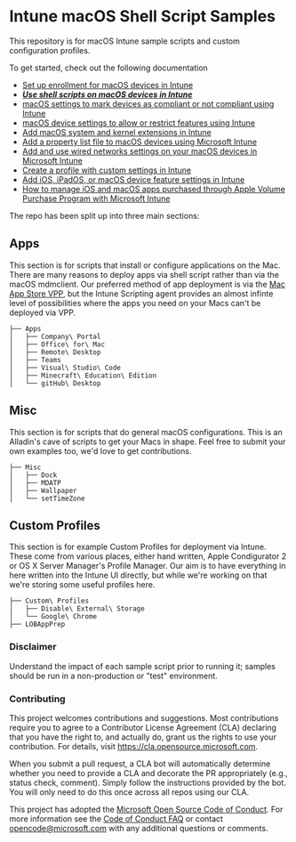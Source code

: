 # Intune macOS Shell Script Samples

This repository is for macOS Intune sample scripts and custom configuration profiles. 

To get started, check out the following documentation
- [Set up enrollment for macOS devices in Intune](https://docs.microsoft.com/en-us/mem/intune/enrollment/macos-enroll)
- ***[Use shell scripts on macOS devices in Intune](https://docs.microsoft.com/en-us/mem/intune/apps/macos-shell-scripts)***
- [macOS settings to mark devices as compliant or not compliant using Intune](https://docs.microsoft.com/en-us/mem/intune/protect/compliance-policy-create-mac-os)
- [macOS device settings to allow or restrict features using Intune](https://docs.microsoft.com/en-us/mem/intune/configuration/device-restrictions-macos)
- [Add macOS system and kernel extensions in Intune](https://docs.microsoft.com/en-us/mem/intune/configuration/kernel-extensions-overview-macos)
- [Add a property list file to macOS devices using Microsoft Intune](https://docs.microsoft.com/en-us/mem/intune/configuration/preference-file-settings-macos)
- [Add and use wired networks settings on your macOS devices in Microsoft Intune](https://docs.microsoft.com/en-us/mem/intune/configuration/wired-networks-configure)
- [Create a profile with custom settings in Intune](https://docs.microsoft.com/en-us/mem/intune/configuration/custom-settings-configure)
- [Add iOS, iPadOS, or macOS device feature settings in Intune](https://docs.microsoft.com/en-us/mem/intune/configuration/device-features-configure)
- [How to manage iOS and macOS apps purchased through Apple Volume Purchase Program with Microsoft Intune](https://docs.microsoft.com/en-us/mem/intune/apps/vpp-apps-ios)

The repo has been split up into three main sections:

## Apps

This section is for scripts that install or configure applications on the Mac. There are many reasons to deploy apps via shell script rather than via the macOS mdmclient. Our preferred method of app deployment is via the [Mac App Store VPP](https://docs.microsoft.com/en-us/mem/intune/apps/vpp-apps-ios), but the Intune Scripting agent provides an almost infinte level of possibilities where the apps you need on your Macs can't be deployed via VPP.

```
├── Apps
│   ├── Company\ Portal
│   ├── Office\ for\ Mac
│   ├── Remote\ Desktop
│   ├── Teams
│   ├── Visual\ Studio\ Code
│   ├── Minecraft\ Education\ Edition
│   └── gitHub\ Desktop
```
## Misc

This section is for scripts that do general macOS configurations. This is an Alladin's cave of scripts to get your Macs in shape. Feel free to submit your own examples too, we'd love to get contributions.

```
├── Misc
│   ├── Dock
│   ├── MDATP
│   ├── Wallpaper
│   └── setTimeZone
```

## Custom Profiles

This section is for example Custom Profiles for deployment via Intune. These come from various places, either hand written, Apple Condigurator 2 or OS X Server Manager's Profile Manager. Our aim is to have everything in here written into the Intune UI directly, but while we're working on that we're storing some useful profiles here.

```
├── Custom\ Profiles
│   ├── Disable\ External\ Storage
│   └── Google\ Chrome
├── LOBAppPrep
```

### Disclaimer
Understand the impact of each sample script prior to running it; samples should be run in a non-production or "test" environment.

### Contributing
This project welcomes contributions and suggestions.  Most contributions require you to agree to a
Contributor License Agreement (CLA) declaring that you have the right to, and actually do, grant us
the rights to use your contribution. For details, visit https://cla.opensource.microsoft.com.

When you submit a pull request, a CLA bot will automatically determine whether you need to provide
a CLA and decorate the PR appropriately (e.g., status check, comment). Simply follow the instructions
provided by the bot. You will only need to do this once across all repos using our CLA.

This project has adopted the [Microsoft Open Source Code of Conduct](https://opensource.microsoft.com/codeofconduct/).
For more information see the [Code of Conduct FAQ](https://opensource.microsoft.com/codeofconduct/faq/) or
contact [opencode@microsoft.com](mailto:opencode@microsoft.com) with any additional questions or comments.

